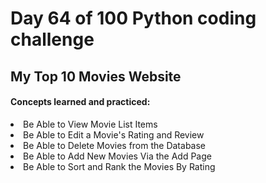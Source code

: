 <h1> Day 64 of 100 Python coding challenge </h1>
<h2>My Top 10 Movies Website</h2>

<h4> Concepts learned and practiced: </h4>
<li>Be Able to View Movie List Items
<li> Be Able to Edit a Movie's Rating and Review
<li> Be Able to Delete Movies from the Database
<li>Be Able to Add New Movies Via the Add Page
<li> Be Able to Sort and Rank the Movies By Rating
